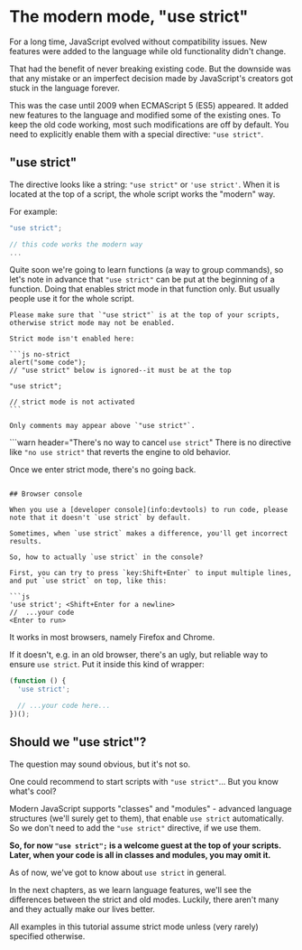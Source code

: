 # The modern mode, "use strict"

For a long time, JavaScript evolved without compatibility issues. New features were added to the language while old functionality didn't change.

That had the benefit of never breaking existing code. But the downside was that any mistake or an imperfect decision made by JavaScript's creators got stuck in the language forever.

This was the case until 2009 when ECMAScript 5 (ES5) appeared. It added new features to the language and modified some of the existing ones. To keep the old code working, most such modifications are off by default. You need to explicitly enable them with a special directive: `"use strict"`.

## "use strict"

The directive looks like a string: `"use strict"` or `'use strict'`. When it is located at the top of a script, the whole script works the "modern" way.

For example:

```js
"use strict";

// this code works the modern way
...
```

Quite soon we're going to learn functions (a way to group commands), so let's note in advance that `"use strict"` can be put at the beginning of a function. Doing that enables strict mode in that function only. But usually people use it for the whole script.

````warn header="Ensure that "use strict" is at the top"
Please make sure that `"use strict"` is at the top of your scripts, otherwise strict mode may not be enabled.

Strict mode isn't enabled here:

```js no-strict
alert("some code");
// "use strict" below is ignored--it must be at the top

"use strict";

// strict mode is not activated
```

Only comments may appear above `"use strict"`.
````

```warn header="There's no way to cancel `use strict`" There is no directive like `"no use strict"` that reverts the engine to old behavior.

Once we enter strict mode, there's no going back.

````

## Browser console

When you use a [developer console](info:devtools) to run code, please note that it doesn't `use strict` by default.

Sometimes, when `use strict` makes a difference, you'll get incorrect results.

So, how to actually `use strict` in the console?

First, you can try to press `key:Shift+Enter` to input multiple lines, and put `use strict` on top, like this:

```js
'use strict'; <Shift+Enter for a newline>
//  ...your code
<Enter to run>
````

It works in most browsers, namely Firefox and Chrome.

If it doesn't, e.g. in an old browser, there's an ugly, but reliable way to ensure `use strict`. Put it inside this kind of wrapper:

```js
(function () {
  'use strict';

  // ...your code here...
})();
```

## Should we "use strict"?

The question may sound obvious, but it's not so.

One could recommend to start scripts with `"use strict"`... But you know what's cool?

Modern JavaScript supports "classes" and "modules" - advanced language structures (we'll surely get to them), that enable `use strict` automatically. So we don't need to add the `"use strict"` directive, if we use them.

**So, for now `"use strict";` is a welcome guest at the top of your scripts. Later, when your code is all in classes and modules, you may omit it.**

As of now, we've got to know about `use strict` in general.

In the next chapters, as we learn language features, we'll see the differences between the strict and old modes. Luckily, there aren't many and they actually make our lives better.

All examples in this tutorial assume strict mode unless (very rarely) specified otherwise.
